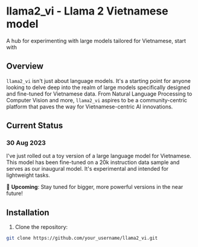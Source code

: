 # llama2_vi - Llama 2 Vietnamese model

A hub for experimenting with large models tailored for Vietnamese, start with 

## Overview

`llama2_vi` isn't just about language models. It's a starting point for anyone looking to delve deep into the realm of large models specifically designed and fine-tuned for Vietnamese data. From Natural Language Processing to Computer Vision and more, `llama2_vi` aspires to be a community-centric platform that paves the way for Vietnamese-centric AI innovations.

## Current Status

### 30 Aug 2023
I've just rolled out a toy version of a large language model for Vietnamese. This model has been fine-tuned on a 20k instruction data sample and serves as our inaugural model. It's experimental and intended for lightweight tasks. 

🔔 **Upcoming**: Stay tuned for bigger, more powerful versions in the near future!



## Installation

1. Clone the repository:

```bash
git clone https://github.com/your_username/llama2_vi.git
